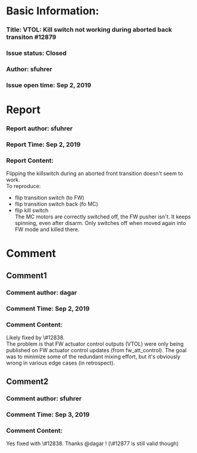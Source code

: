 # Basic Information:
### Title:  VTOL: Kill switch not working during aborted back transiton #12879 
### Issue status: Closed
### Author: sfuhrer
### Issue open time: Sep 2, 2019
# Report
### Report author: sfuhrer
### Report Time: Sep 2, 2019
### Report Content:   
Flipping the killswitch during an aborted front transition doesn't seem to work.  
To reproduce:  
- flip transition switch (to FW)  
- flip transition switch back (fo MC)  
- flip kill switch  
The MC motors are correctly switched off, the FW pusher isn't. It keeps spinning, even after disarm. Only switches off when moved again into FW mode and killed there.  

# Comment
## Comment1
### Comment author: dagar
### Comment Time: Sep 2, 2019
### Comment Content:   
Likely fixed by \\\#12838.  
The problem is that FW actuator control outputs (VTOL) were only being published on FW actuator control updates (from fw_att_control). The goal was to minimize some of the redundant mixing effort, but it's obviously wrong in various edge cases (in retrospect).  

## Comment2
### Comment author: sfuhrer
### Comment Time: Sep 3, 2019
### Comment Content:   
Yes fixed with \\\#12838. Thanks @dagar ! (\\\#12877 is still valid though)  
